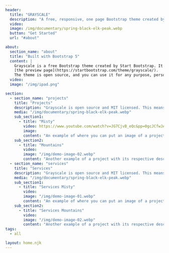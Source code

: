 ```yaml
---
header:
  title: "GRAYSCALE"
  description: "A free, responsive, one page Bootstrap theme created by Start Bootstrap."
  video:  
  image: /img/documentary/spring-black-elk-peak.webp
  button: "Get Started"
  url: "#about"

about:
  section_name: "about"
  title: "Built with Bootstrap 5"
  content: |
    Grayscale is a free Bootstrap theme created by Start Bootstrap. It can be yours right now, simply download the template on 
    [the preview page](https://startbootstrap.com/theme/grayscale/).
    The theme is open source, and you can use it for any purpose, personal or commercial.
  video: 
  image: "/img/ipad.png"

section:
  - section_name: "projects"
    title: "Projects"
    description: "Grayscale is open source and MIT licensed. This means you can use it for any project - even commercial projects! Download it, customize it, and publish your website!"
    media: "/img/documentary/spring-black-elk-peak.webp"
    sub_section1:
      - title: "Misty"
        video: https://www.youtube.com/watch?v=JG7CjvB_eQc&pp=0gcJCfwJAYcqIYzv
        image: 
        content: "An example of where you can put an image of a project, or anything else, along with a description."
    sub_section2:
      - title: "Mountains"
        video: 
        image: "/img/demo-image-02.webp"
        content: "Another example of a project with its respective description."
  - section_name: "services"
    title: "Services"
    description: "Grayscale is open source and MIT licensed. This means you can use it for any project - even commercial projects! Download it, customize it, and publish your website!"
    media: "/img/documentary/spring-black-elk-peak.webp"
    sub_section1:
      - title: "Services Misty"
        video: 
        image: "/img/demo-image-01.webp"
        content: "An example of where you can put an image of a project, or anything else, along with a description."
    sub_section2:
      - title: "Services Mountains"
        video: 
        image: "/img/demo-image-02.webp"
        content: "Another example of a project with its respective description."
tags:
  - all

layout: home.njk
---
```

